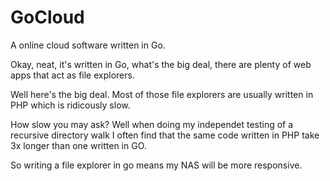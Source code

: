 # GoCloud
A online cloud software written in Go.

Okay, neat, it's written in Go, what's the big deal, there are plenty of web apps that act as file explorers. 

Well here's the big deal. Most of those file explorers are usually written in PHP which is ridicously slow.

How slow you may ask? Well when doing my independet testing of a recursive directory walk I often find that the same code written in PHP take 3x longer
than one written in GO.

So writing a file explorer in go means my NAS will be more responsive.


